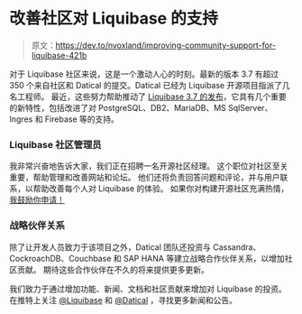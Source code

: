 # 改善社区对 Liquibase 的支持

> 原文：<https://dev.to/nvoxland/improving-community-support-for-liquibase-421b>

对于 Liquibase 社区来说，这是一个激动人心的时刻。最新的版本 3.7 有超过 350 个来自社区和 Datical 的提交。Datical 已经为 Liquibase 开源项目指派了几名工程师。
最近，这些努力帮助推动了 [Liquibase 3.7 的发布](https://www.liquibase.org/2019/07/liquibase-3-7-0-released.html)，它具有几个重要的新特性，包括改进了对 PostgreSQL、DB2、MariaDB、MS SqlServer、Ingres 和 Firebase 等的支持。

### Liquibase 社区管理员

我非常兴奋地告诉大家，我们正在招聘一名开源社区经理。
这个职位对社区至关重要，帮助管理和改善网站和论坛。
他们还将负责回答问题和评论，并与用户联系，以帮助改善每个人对 Liquibase 的体验。
如果你对构建开源社区充满热情，[我鼓励你申请！](https://www.datical.com/company/careers/?gh_jid=1803669)

### 战略伙伴关系

除了让开发人员致力于该项目之外，Datical 团队还投资与 Cassandra、CockroachDB、Couchbase 和 SAP HANA 等建立战略合作伙伴关系，以增加社区贡献。
期待这些合作伙伴在不久的将来提供更多更新。

我们致力于通过增加功能、新闻、文档和社区贡献来增加对 Liquibase 的投资。在推特上关注 [@Liquibase](https://twitter.com/Liquibase) 和 [@Datical](https://twitter.com/Datical) ，寻找更多新闻和公告。